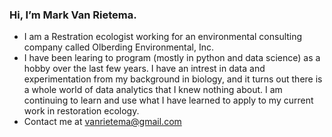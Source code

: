 ### Hi, I’m Mark Van Rietema. 
- I am a Restration ecologist working for an environmental consulting company called Olberding Environmental, Inc.
- I have been learing to program (mostly in python and data science) as a hobby over the last few years. I have an intrest in data and experimentation from my background in biology, and it turns out there is a whole world of data analytics that I knew nothing about. I am continuing to learn and use what I have learned to apply to my current work in restoration ecology.
- Contact me at vanrietema@gmail.com


